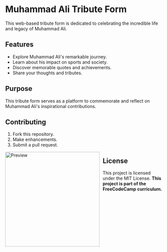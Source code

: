 # Muhammad Ali Tribute Form

This web-based tribute form is dedicated to celebrating the incredible life and legacy of Muhammad Ali.

## Features
- Explore Muhammad Ali's remarkable journey.
- Learn about his impact on sports and society.
- Discover memorable quotes and achievements.
- Share your thoughts and tributes.

## Purpose
This tribute form serves as a platform to commemorate and reflect on Muhammad Ali's inspirational contributions.

## Contributing
1. Fork this repository.
2. Make enhancements.
3. Submit a pull request.

<div style="float: left; margin-right: 10px;">
  <img src="https://i.imgur.com/zU0SJxb.png" alt="Preview" width="300">
</div>

## License
This project is licensed under the MIT License.
**This project is part of the FreeCodeCamp curriculum.**

